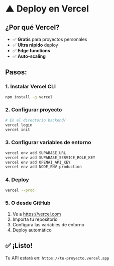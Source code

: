 # ▲ Deploy en Vercel

## ¿Por qué Vercel?
- ✅ **Gratis** para proyectos personales
- ✅ **Ultra rápido** deploy
- ✅ **Edge functions**
- ✅ **Auto-scaling**

## Pasos:

### 1. **Instalar Vercel CLI**
```bash
npm install -g vercel
```

### 2. **Configurar proyecto**
```bash
# En el directorio backend/
vercel login
vercel init
```

### 3. **Configurar variables de entorno**
```bash
vercel env add SUPABASE_URL
vercel env add SUPABASE_SERVICE_ROLE_KEY
vercel env add OPENAI_API_KEY
vercel env add NODE_ENV production
```

### 4. **Deploy**
```bash
vercel --prod
```

### 5. **O desde GitHub**
1. Ve a https://vercel.com
2. Importa tu repositorio
3. Configura las variables de entorno
4. Deploy automático

## ✅ ¡Listo!
Tu API estará en: `https://tu-proyecto.vercel.app`
